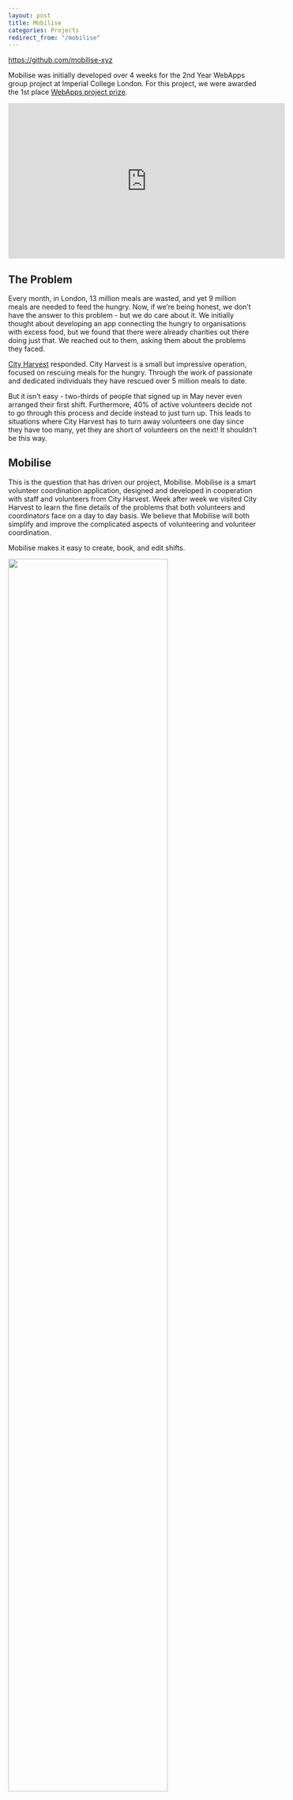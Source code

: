 ```yaml
---
layout: post
title: Mobilise
categories: Projects
redirect_from: "/mobilise"
---
```


<https://github.com/mobilise-xyz>

Mobilise was initially developed over 4 weeks for the 2nd Year WebApps group project at Imperial College London. For this project, we were awarded the 1st place [WebApps project prize](https://www.imperial.ac.uk/computing/current-students/course-admin/noticeboards/second-year/labs/webapps/).

<iframe width="560" height="315" src="https://www.youtube-nocookie.com/embed/oLH-kw-aSRA" frameborder="0" allow="accelerometer; autoplay; encrypted-media; gyroscope; picture-in-picture" allowfullscreen></iframe>

## The Problem

Every month, in London, 13 million meals are wasted, and yet 9 million meals are needed to feed the hungry. Now, if we’re being honest, we don’t have the answer to this problem - but we do care about it.
We initially thought about developing an app connecting the hungry to organisations with excess food, but we found that there were already charities out there doing just that. We reached out to them, asking them about the problems they faced. 

[City Harvest](http://www.cityharvest.org.uk/) responded. City Harvest is a small but impressive operation, focused on rescuing meals for the hungry. Through the work of passionate and dedicated individuals they have rescued over 5 million meals to date.
 
But it isn't easy - two-thirds of people that signed up in May never even arranged their first shift. Furthermore, 40% of active volunteers decide not to go through this process and decide instead to just turn up. This leads to situations where City Harvest has to turn away volunteers one day since they have too many, yet they are short of volunteers on the next! It shouldn't be this way.

## Mobilise

This is the question that has driven our project, Mobilise. Mobilise is a smart volunteer coordination application, designed and developed in cooperation with staff and volunteers from City Harvest. Week after week we visited City Harvest to learn the fine details of the problems that both volunteers and coordinators face on a day to day basis. We believe that Mobilise will both simplify and improve the complicated aspects of volunteering and volunteer coordination. 

Mobilise makes it easy to create, book, and edit shifts.  

<img src="/assets/2019-06-26-mobilise/mobilise-1.png" width="80%"/>

The **Ping** functionality allows volunteer coordinators to contact volunteers in the event that more volunteers are needed on short notice.

<img src="/assets/2019-06-26-mobilise/mobilise-2.png" width="80%"/>

Shifts that are predicted to be understaffed by our system are recommended to volunteers.

<img src="/assets/2019-06-26-mobilise/mobilise-3.png" width="80%"/>

## Stack

Frontend:
- JavaScript
- React
- Redux

Backend:
- JavaScript
- Node
- Sequelize
- Postgres

## Architecture

<img src="/assets/2019-06-26-mobilise/mobilise-arch.png" width="80%"/>

## Future

Many WebApps projects come to an end with the end of the WebApps project. However, Mobilise has a bright future. We are the first group of students to have the backing of Imperial Charity Insights, who have sponsored us to develop this project further over the summer.

Our primary focus will be on improving the functionality of current features, and creating a more stable, robust platform.

We also plan on moving the recommender system out into its own service, to facilitate things like A/B testing.

More at <https://www.mobilise.xyz>

Update 2019-10-01:

## Final Reflective Report

### Insight Into the Charity Sector
As we were working closely with City Harvest London, we paid regular visits to gather feedback on the application from volunteers and staff. During these visits, we were able to gain insight into how charities such as City Harvest operate - and how they are able to touch as many lives as they do.

This project involved many hours of coding and other technical work, so being there in person provided an important reminder of the human aspect of this project, and also gave me perspective into the enormity of their mission. It certainly gave me a renewed respect for what they do and how hard it is.

Something that has stuck with me throughout the project was the realisation that, in spite of the generosity of donors and the unwavering dedication of volunteers, many charities still operate with limited resources. The work of volunteer coordinators is incredibly valuable, however they often face unnecessary difficulty because they are not equipped with the right tools to effectively communicate with regular and prospective volunteers. This is especially true for smaller charities.

I believe that by treating volunteer operations [as an engineering problem](https://www.nytimes.com/2013/07/27/nyregion/in-lieu-of-money-toyota-donates-efficiency-to-new-york-charity.html), many hours of toil could be automated by collaborating with charities on projects such as those facilitated by [social coder](https://socialcoder.org/) and similar programmes. This provides an avenue for people to help charities further their impact that is not necessarily monetary, and wholly I encourage anybody with the technical ability to reach out to charities to see how their skills can be applied.

### Our Impact
Previously the volunteer sign-up flow was clumsy, involving long back-and-forth email chains and manually timetabling each volunteer on paper. One volunteer coordinator that we spoke to described this as the “bane of her life”. The story on the other side of the process was no less bleak - two-thirds of people that signed up in May never turned up to their first shift.

Not only this, but 40% of active volunteers decided that they didn't want to endure this ordeal and instead simply turned up at City Harvest to volunteer. This creates a scenario in which on any given day there may be a shortage of volunteers, but on the next there are so many that some have to be turned away!

Mobilise aims to solve these issues. First, we lowered the barrier to entry of volunteering in order to increase sign-ups. Now, creating or signing up to a shift takes just a few clicks. Then we turned towards increasing retention, by providing the Hall of Fame and Contributions dashboards as a way to incentivise new volunteers to donate their time regularly. Finally, we gave volunteers the option to maximise their impact by applying computational techniques that provide smart recommendations, and the ability for coordinators to “ping” volunteers directly when a particular shift is underprovisioned.

Currently, City Harvest deliver almost three hundred thousand meals out of the nine million needed by hungry Londoners each month. We believe that with Mobilise, City Harvest will be able to come closer and closer to their goal of ending hunger and fighting food waste.

### What I've Learned
In terms of technical skills, I have picked up a plethora of new languages, frameworks, and technologies. 

One of our primary goals was making the user-interaction flow as smooth as possible. React, library for JavaScript, and was integral in achieving this goal - allowing us to model components as simple data transformations, making it easy to create complex UI from deep data structures.

Starting from simple prototypes, I was able to learn how to deploy production-grade software, and keep it healthy by utilising industry-standard continuous integration/continuous deployment techniques.

One major takeaway for me personally was that code that is prototyped quickly becomes difficult to maintain. In future, I will definitely be more cautious of balancing rapid iteration with the build up of technical debt.

However, a large portion of this project involved developing my human-centered design skills. This included being able to work closely with clients to gather requirements, and rapidly iterate on their feedback. Having to consider the needs of two different sets of end-users (volunteers and coordinators) added complexity to this task. The ability to interpret and respond to user feedback effectively was arguably the single thing that contributed most to our success.

Naturally, this project required strict time management in order to balance a full-time internship with part-time Charity Insights work. This was made harder by the fact that we were no longer working in the same physical location, and as such any coordination had to be supplemented with lots of late-night video calls. In this respect, I've learned how to coordinate with a team asynchronously, and gained insight into what works and what doesn't.

Looking back on the past four months of work on Mobilise, it’s a great feeling to see the culmination of our efforts doing good at City Harvest. I hope that in the long-term our application will aid to the incredible work they do, and I am eternally grateful for this opportunity to contribute 


